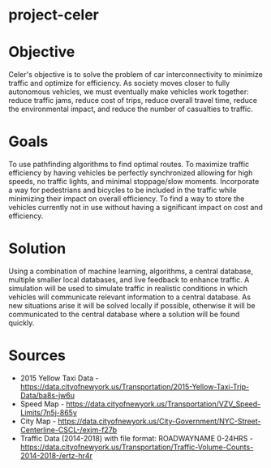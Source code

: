 # project-celer
# Objective

Celer's objective is to solve the problem of car interconnectivity to minimize traffic and optimize for efficiency. As society moves closer to fully autonomous vehicles, we must eventually make vehicles work together: reduce traffic jams, reduce cost of trips, reduce overall travel time, reduce the environmental impact, and reduce the number of casualties to traffic. 

# Goals

To use pathfinding algorithms to find optimal routes. To maximize traffic efficiency by having vehicles be perfectly synchronized allowing for high speeds, no traffic lights, and minimal stoppage/slow moments. Incorporate a way for pedestrians and bicycles to be included in the traffic while minimizing their impact on overall efficiency. To find a way to store the vehicles currently not in use without having a significant impact on cost and efficiency.

# Solution

Using a combination of machine learning, algorithms, a central database, multiple smaller local databases, and live feedback to enhance traffic. A simulation will be used to simulate traffic in realistic conditions in which vehicles will communicate relevant information to a central database. As new situations arise it will be solved locally if possible, otherwise it will be communicated to the central database where a solution will be found quickly.

# Sources

* 2015 Yellow Taxi Data - https://data.cityofnewyork.us/Transportation/2015-Yellow-Taxi-Trip-Data/ba8s-jw6u
* Speed Map - https://data.cityofnewyork.us/Transportation/VZV_Speed-Limits/7n5j-865y
* City Map - https://data.cityofnewyork.us/City-Government/NYC-Street-Centerline-CSCL-/exjm-f27b
* Traffic Data (2014-2018) with file format: ROADWAYNAME 0-24HRS - https://data.cityofnewyork.us/Transportation/Traffic-Volume-Counts-2014-2018-/ertz-hr4r
